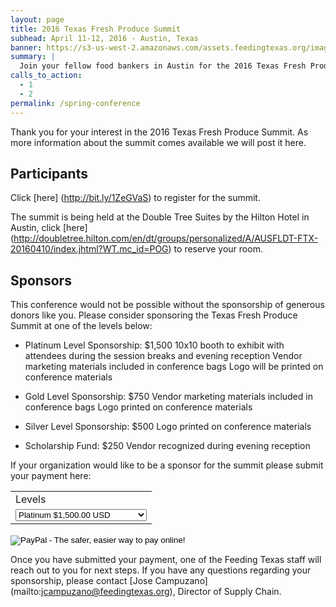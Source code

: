 ```yaml
---
layout: page
title: 2016 Texas Fresh Produce Summit
subhead: April 11-12, 2016 - Austin, Texas
banner: https://s3-us-west-2.amazonaws.com/assets.feedingtexas.org/images/banners/banner-02.jpg
summary: |
  Join your fellow food bankers in Austin for the 2016 Texas Fresh Produce Summit. 
calls_to_action:
  - 1
  - 2
permalink: /spring-conference
---
```

Thank you for your interest in the 2016 Texas Fresh Produce Summit. As more information about the summit comes available we will post it here.

## Participants
Click [here] (http://bit.ly/1ZeGVaS) to register for the summit.

The summit is being held at the Double Tree Suites by the Hilton Hotel in Austin, click [here] (http://doubletree.hilton.com/en/dt/groups/personalized/A/AUSFLDT-FTX-20160410/index.jhtml?WT.mc_id=POG) to reserve your room. 

## Sponsors

This conference would not be possible without the sponsorship of generous donors like you. Please consider sponsoring the Texas Fresh  Produce Summit at one of the levels below:

*  Platinum Level Sponsorship: $1,500
10x10 booth to exhibit with attendees during the session breaks and evening reception
Vendor marketing materials included in conference bags
Logo will be printed on conference materials 

*  Gold Level Sponsorship: $750
Vendor marketing materials included in conference bags
Logo printed on conference materials 

*  Silver Level Sponsorship: $500
Logo printed on conference materials 

*  Scholarship Fund: $250
Vendor recognized during evening reception

If your organization would like to be a sponsor for the summit please submit your payment here: <form action="https://www.paypal.com/cgi-bin/webscr" method="post" target="_top">
<input type="hidden" name="cmd" value="_s-xclick">
<input type="hidden" name="hosted_button_id" value="SBLXSMYAWUDFA">
<table>
<tr><td><input type="hidden" name="on0" value="Levels">Levels</td></tr><tr><td><select name="os0">
	<option value="Platinum">Platinum $1,500.00 USD</option>
	<option value="Gold">Gold $750.00 USD</option>
	<option value="Silver">Silver $500.00 USD</option>
	<option value="Scholarship Fund">Scholarship Fund $250.00 USD</option>
</select> </td></tr>
</table>
<input type="hidden" name="currency_code" value="USD">
<input type="image" src="https://www.paypalobjects.com/en_US/i/btn/btn_paynowCC_LG.gif" border="0" name="submit" alt="PayPal - The safer, easier way to pay online!">
<img alt="" border="0" src="https://www.paypalobjects.com/en_US/i/scr/pixel.gif" width="" height="">
</form>

Once you have submitted your payment, one of the Feeding Texas staff will reach out to you for next steps. If you have any questions regarding your sponsorship, please contact [Jose Campuzano] (mailto:jcampuzano@feedingtexas.org), Director of Supply Chain.
